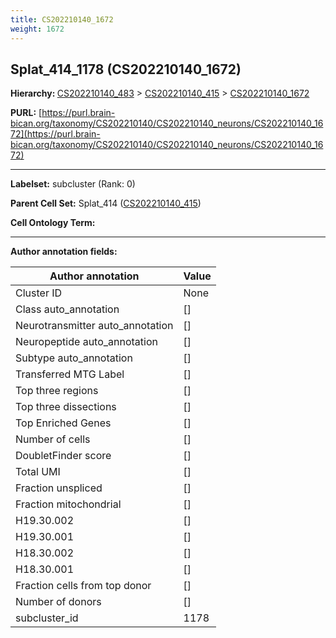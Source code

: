 ```yaml
---
title: CS202210140_1672
weight: 1672
---
```

## Splat_414_1178 (CS202210140_1672)
<b>Hierarchy: </b>
[CS202210140_483](../CS202210140_483) >
[CS202210140_415](../CS202210140_415) >
[CS202210140_1672](../CS202210140_1672)

**PURL:** [https://purl.brain-bican.org/taxonomy/CS202210140/CS202210140_neurons/CS202210140_1672](https://purl.brain-bican.org/taxonomy/CS202210140/CS202210140_neurons/CS202210140_1672)

---


**Labelset:** subcluster (Rank: 0)

**Parent Cell Set:** Splat_414 ([CS202210140_415](../CS202210140_415))



**Cell Ontology Term:** 

[MARKER GENES.]: #


---

[TRANSFERRED ANNOTATIONS.]: #


[AUTHOR ANNOTATION FIELDS.]: #


**Author annotation fields:**

| Author annotation | Value |
|-------------------|-------|
|Cluster ID|None|
|Class auto_annotation|[]|
|Neurotransmitter auto_annotation|[]|
|Neuropeptide auto_annotation|[]|
|Subtype auto_annotation|[]|
|Transferred MTG Label|[]|
|Top three regions|[]|
|Top three dissections|[]|
|Top Enriched Genes|[]|
|Number of cells|[]|
|DoubletFinder score|[]|
|Total UMI|[]|
|Fraction unspliced|[]|
|Fraction mitochondrial|[]|
|H19.30.002|[]|
|H19.30.001|[]|
|H18.30.002|[]|
|H18.30.001|[]|
|Fraction cells from top donor|[]|
|Number of donors|[]|
|subcluster_id|1178|
